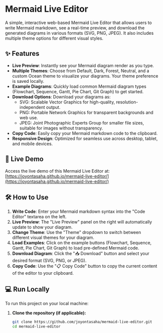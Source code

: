 # Mermaid Live Editor

A simple, interactive web-based Mermaid Live Editor that allows users to write Mermaid markdown, see a real-time preview, and download the generated diagrams in various formats (SVG, PNG, JPEG). It also includes multiple theme options for different visual styles.

## ✨ Features

- **Live Preview**: Instantly see your Mermaid diagram render as you type.
- **Multiple Themes**: Choose from Default, Dark, Forest, Neutral, and a custom Ocean theme to visualize your diagrams. Your theme preference is saved locally.
- **Example Diagrams**: Quickly load common Mermaid diagram types (Flowchart, Sequence, Gantt, Pie Chart, Git Graph) to get started.
- **Download Options**: Download your diagrams as:
  - SVG: Scalable Vector Graphics for high-quality, resolution-independent output.
  - PNG: Portable Network Graphics for transparent backgrounds and web use.
  - JPEG: Joint Photographic Experts Group for smaller file sizes, suitable for images without transparency.
- **Copy Code**: Easily copy your Mermaid markdown code to the clipboard.
- **Responsive Design**: Optimized for seamless use across desktop, tablet, and mobile devices.

## 🚀 Live Demo

Access the live demo of this Mermaid Live Editor at:
[https://joyontasaha.github.io/mermaid-live-editor/](https://joyontasaha.github.io/mermaid-live-editor/)

## 🛠️ How to Use

1. **Write Code**: Enter your Mermaid markdown syntax into the "Code Editor" textarea on the left.
2. **Live Preview**: The "Live Preview" panel on the right will automatically update to show your diagram.
3. **Change Theme**: Use the "Theme" dropdown to switch between different visual themes for your diagram.
4. **Load Examples**: Click on the example buttons (Flowchart, Sequence, Gantt, Pie Chart, Git Graph) to load pre-defined Mermaid code.
5. **Download Diagram**: Click the "📥 Download" button and select your desired format (SVG, PNG, or JPEG).
6. **Copy Code**: Use the "📋 Copy Code" button to copy the current content of the editor to your clipboard.

## 💻 Run Locally

To run this project on your local machine:

1. **Clone the repository (if applicable):**

   ```bash
   git clone https://github.com/joyontasaha/mermaid-live-editor.git
   cd mermaid-live-editor
